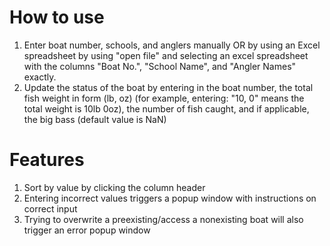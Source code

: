 # How to use

1) Enter boat number, schools, and anglers manually OR by using an Excel spreadsheet by using "open file" and selecting an excel spreadsheet with the columns "Boat No.",	"School Name", and "Angler Names" exactly.
2) Update the status of the boat by entering in the boat number, the total fish weight in form (lb, oz) (for example, entering: "10, 0" means the total weight is 10lb 0oz), the number of fish caught, and if applicable, the big bass (default value is NaN)

# Features
1) Sort by value by clicking the column header
2) Entering incorrect values triggers a popup window with instructions on correct input
3) Trying to overwrite a preexisting/access a nonexisting boat will also trigger an error popup window
